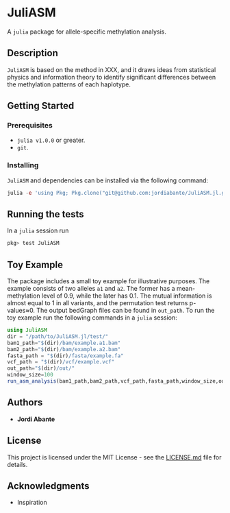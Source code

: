# JuliASM

A `julia` package for allele-specific methylation analysis.

## Description

`JuliASM` is based on the method in XXX, and it draws ideas from statistical
physics and information theory to identify significant differences between
the methylation patterns of each haplotype.

## Getting Started

### Prerequisites

* `julia v1.0.0` or greater.
* `git`.

### Installing

`JuliASM` and dependencies can be installed via the following command:
```julia
julia -e 'using Pkg; Pkg.clone("git@github.com:jordiabante/JuliASM.jl.git")'
```

## Running the tests

In a `julia` session run
```julia
pkg> test JuliASM
```

## Toy Example

The package includes a small toy example for illustrative purposes. The
example consists of two alleles `a1` and `a2`. The former has a
mean-methylation level of 0.9, while the later has 0.1. The mutual
information is almost equal to 1 in all variants, and the permutation test
returns p-values≈0. The output bedGraph files can be found in `out_path`.
To run the toy example run the following commands in a `julia` session:

```julia
using JuliASM
dir = "/path/to/JuliASM.jl/test/"
bam1_path="$(dir)/bam/example.a1.bam"
bam2_path="$(dir)/bam/example.a2.bam"
fasta_path = "$(dir)/fasta/example.fa"
vcf_path = "$(dir)/vcf/example.vcf"
out_path="$(dir)/out/"
window_size=100
run_asm_analysis(bam1_path,bam2_path,vcf_path,fasta_path,window_size,out_path)
```

## Authors

* **Jordi Abante**

## License

This project is licensed under the MIT License - see the [LICENSE.md](LICENSE.md)
file for details.

## Acknowledgments

* Inspiration
